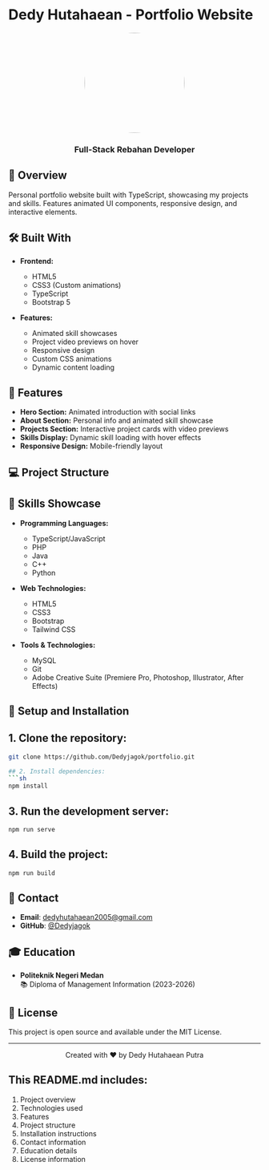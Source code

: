 # Dedy Hutahaean - Portfolio Website

<div align="center">
  <img src="img/dedyokmen.png" width="200" style="border-radius: 50%;">
  <h3>Full-Stack Rebahan Developer</h3>
</div>

## 🌟 Overview

Personal portfolio website built with TypeScript, showcasing my projects and skills. Features animated UI components, responsive design, and interactive elements.

## 🛠️ Built With

- **Frontend:**
  - HTML5
  - CSS3 (Custom animations)
  - TypeScript
  - Bootstrap 5

- **Features:**
  - Animated skill showcases
  - Project video previews on hover
  - Responsive design
  - Custom CSS animations
  - Dynamic content loading

## 🚀 Features

- **Hero Section:** Animated introduction with social links
- **About Section:** Personal info and animated skill showcase
- **Projects Section:** Interactive project cards with video previews
- **Skills Display:** Dynamic skill loading with hover effects
- **Responsive Design:** Mobile-friendly layout

## 💻 Project Structure



## 🎯 Skills Showcase

- **Programming Languages:**
  - TypeScript/JavaScript
  - PHP
  - Java
  - C++
  - Python

- **Web Technologies:**
  - HTML5
  - CSS3
  - Bootstrap
  - Tailwind CSS

- **Tools & Technologies:**
  - MySQL
  - Git
  - Adobe Creative Suite (Premiere Pro, Photoshop, Illustrator, After Effects)

## 🔧 Setup and Installation

## 1. Clone the repository:
```bash
git clone https://github.com/Dedyjagok/portfolio.git

## 2. Install dependencies:
```sh
npm install
```

## 3. Run the development server:
```sh
npm run serve
```

## 4. Build the project:
```sh
npm run build
```

## 📩 Contact
- **Email**: [dedyhutahaean2005@gmail.com](mailto:dedyhutahaean2005@gmail.com)
- **GitHub**: [@Dedyjagok](https://github.com/Dedyjagok)

## 🎓 Education
- **Politeknik Negeri Medan**  
  📚 Diploma of Management Information (2023-2026)

## 📝 License
This project is open source and available under the MIT License.

---

<center>Created with ❤️ by Dedy Hutahaean Putra</center>

## This README.md includes:
1. Project overview
2. Technologies used
3. Features
4. Project structure
5. Installation instructions
6. Contact information
7. Education details
8. License information


